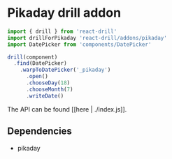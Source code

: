 # Pikaday drill addon

```javascript
import { drill } from 'react-drill'
import drillForPikaday 'react-drill/addons/pikaday'
import DatePicker from 'components/DatePicker'

drill(component)
  .find(DatePicker)
    .warpToDatePicker('_pikaday')
      .open()
      .chooseDay(18)
      .chooseMonth(7)
      .writeDate()
```

The API can be found [[here | ./index.js]].

## Dependencies

- pikaday
